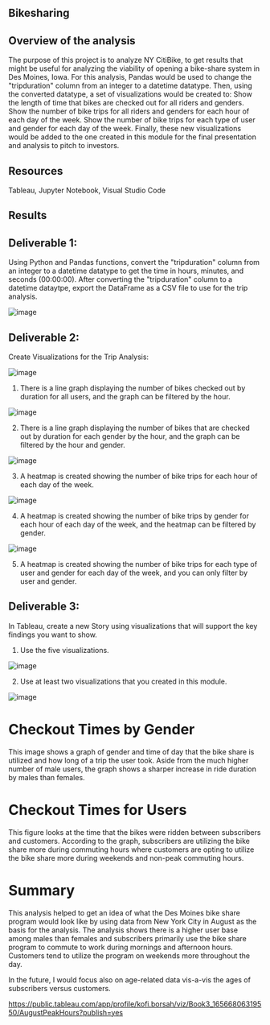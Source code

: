 ## Bikesharing

## Overview of the analysis


The purpose of this project is to analyze NY CitiBike, to get results that might be useful for analyzing the viability of opening a bike-share system in Des Moines, Iowa.
For this analysis, Pandas would be used to change the "tripduration" column from an integer to a datetime datatype. Then, using the converted datatype, a set of visualizations would be created to:
Show the length of time that bikes are checked out for all riders and genders. Show the number of bike trips for all riders and genders for each hour of each day of the week. Show the number of bike trips for each type of user and gender for each day of the week.
Finally, these new visualizations would be added to the one created in this module for the final presentation and analysis to pitch to investors.


## Resources


Tableau, Jupyter Notebook, Visual Studio Code


## Results


## Deliverable 1:
Using Python and Pandas functions, convert the "tripduration" column from an integer to a datetime datatype to get the time in hours, minutes, and seconds (00:00:00). After converting the "tripduration" column to a datetime dataytpe, export the DataFrame as a CSV file to use for the trip analysis.



![image](https://user-images.githubusercontent.com/96086671/176773459-ac1635bf-b930-424d-a402-122a78ca56c8.png)



 
## Deliverable 2:
Create Visualizations for the Trip Analysis:



![image](https://user-images.githubusercontent.com/96086671/176773851-0c2577a1-86bc-469b-b07c-1fb61ba9062d.png)



 
1.	There is a line graph displaying the number of bikes checked out by duration for all users, and the graph can be filtered by the hour.




![image](https://user-images.githubusercontent.com/96086671/176773935-cef9a639-8e8d-4917-8021-ca78aa65cbf0.png)


 

2.	There is a line graph displaying the number of bikes that are checked out by duration for each gender by the hour, and the graph can be filtered by the hour and gender.


 
 ![image](https://user-images.githubusercontent.com/96086671/176774045-4896e344-16f3-4ae2-a47b-9b7c3e8bc2d6.png)

 
 

3.	A heatmap is created showing the number of bike trips for each hour of each day of the week.

 
 
 ![image](https://user-images.githubusercontent.com/96086671/176774151-2ce065d4-e2a8-4712-b29c-97ab1fda774e.png)

 
 

4.	A heatmap is created showing the number of bike trips by gender for each hour of each day of the week, and the heatmap can be filtered by gender.

 
 
 
 ![image](https://user-images.githubusercontent.com/96086671/176774248-07b38a9e-7eb9-4d50-acf8-de683d4ad9f7.png)

 
 
 
 
5.	A heatmap is created showing the number of bike trips for each type of user and gender for each day of the week, and you can only filter by user and gender.



## Deliverable 3:

In Tableau, create a new Story using visualizations that will support the key findings you want to show.

1.	Use the five visualizations.



![image](https://user-images.githubusercontent.com/96086671/176774680-3456e487-199c-4c62-b68c-988926e1192d.png)


 

2.	Use at least two visualizations that you created in this module.



![image](https://user-images.githubusercontent.com/96086671/176774816-8b305e3d-5715-4464-a5ca-475538be3519.png)



 
# Checkout Times by Gender

This image shows a graph of gender and time of day that the bike share is utilized and how long of a trip the user took. Aside from the much higher number of male users, the graph shows a sharper increase in ride duration by males than females.

# Checkout Times for Users

This figure looks at the time that the bikes were ridden between subscribers and customers. According to the graph, subscribers are utilizing the bike share more during commuting hours where customers are opting to utilize the bike share more during weekends and non-peak commuting hours.

# Summary

This analysis helped to get an idea of what the Des Moines bike share program would look like by using data from New York City in August as the basis for the analysis.
The analysis shows there is a higher user base among males than females and subscribers primarily use the bike share program to commute to work during mornings and afternoon hours. Customers tend to utilize the program on weekends more throughout the day.

In the future, I would focus also on age-related data vis-a-vis the ages of subscribers versus customers.


https://public.tableau.com/app/profile/kofi.borsah/viz/Book3_16566806319550/AugustPeakHours?publish=yes
